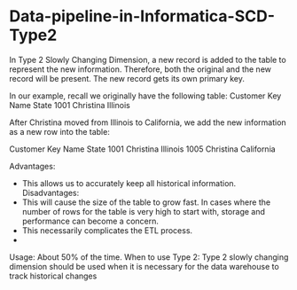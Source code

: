 # Data-pipeline-in-Informatica-SCD-Type2

In Type 2 Slowly Changing Dimension, a new record is added to the table to represent the new 
information. Therefore, both the original and the new record will be present. The new record gets its 
own primary key.

In our example, recall we originally have the following table:
Customer Key Name State
1001 Christina Illinois

After Christina moved from Illinois to California, we add the new information as a new row into the 
table:

Customer Key Name State
1001 Christina Illinois
1005 Christina California

Advantages:
- This allows us to accurately keep all historical information.
Disadvantages:
- This will cause the size of the table to grow fast. In cases where the number of rows for the table is 
very high to start with, storage and performance can become a concern.
- This necessarily complicates the ETL process.
- 
Usage:
About 50% of the time.
When to use Type 2:
Type 2 slowly changing dimension should be used when it is necessary for the data warehouse to 
track historical changes
